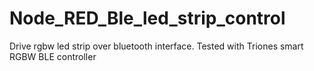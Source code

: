 # Node_RED_Ble_led_strip_control
Drive rgbw led strip over bluetooth interface. Tested with Triones smart RGBW BLE controller
